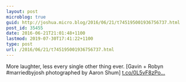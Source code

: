 ```yaml
---
layout: post
microblog: true
guid: http://joshua.micro.blog/2016/06/21/t745195001936756737.html
post_id: 35455
date: 2016-06-21T21:01:48+1100
lastmod: 2019-07-30T17:41:22+1100
type: post
url: /2016/06/21/t745195001936756737.html
---
```

More laughter, less every single other thing ever. [Gavin + Robyn #marriedbyjosh photographed by Aaron Shum] [t.co/0L5vF8zPo...](https://t.co/0L5vF8zPoe)
